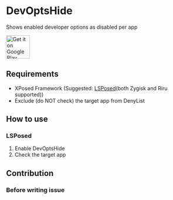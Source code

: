 # DevOptsHide

Shows enabled developer options as disabled per app

<a href='https://play.google.com/store/apps/details?id=net.accelf.devoptshide'><img alt='Get it on Google Play' src='https://play.google.com/intl/ja/badges/static/images/badges/en_badge_web_generic.png' height="64"></a>

## Requirements

* XPosed Framework (Suggested: [LSPosed](https://github.com/LSPosed/LSPosed)(both Zygisk and Riru supported))
* Exclude (do NOT check) the target app from DenyList

## How to use

### LSPosed

1. Enable DevOptsHide
1. Check the target app

## Contribution

### Before writing issue

